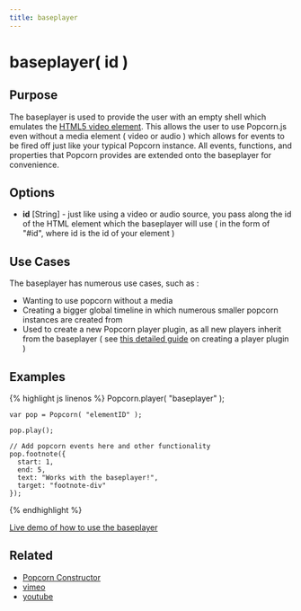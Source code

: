```yaml
---
title: baseplayer
---
```

# baseplayer( id ) #

## Purpose ##

The baseplayer is used to provide the user with an empty shell which emulates the [HTML5 video element](https://developer.mozilla.org/en/DOM/HTMLVideoElement).  This allows the user to use Popcorn.js even without a media element ( video or audio ) which allows for events to be fired off just like your typical Popcorn instance.  All events, functions, and properties that Popcorn provides are extended onto the baseplayer for convenience.

## Options ##

* **id** \[String\] - just like using a video or audio source, you pass along the id of the HTML element which the baseplayer will use ( in the form of "#id", where id is the id of your element )

## Use Cases ##

The baseplayer has numerous use cases, such as :

* Wanting to use popcorn without a media
* Creating a bigger global timeline in which numerous smaller popcorn instances are created from
* Used to create a new Popcorn player plugin, as all new players inherit from the baseplayer ( see [this detailed guide]() on creating a player plugin )

## Examples ##

{% highlight js linenos %}
    Popcorn.player( "baseplayer" );

    var pop = Popcorn( "elementID" );

    pop.play();

    // Add popcorn events here and other functionality
    pop.footnote({
      start: 1,
      end: 5,
      text: "Works with the baseplayer!",
      target: "footnote-div"
    });
{% endhighlight %}

[Live demo of how to use the baseplayer](http://jsfiddle.net/popcornjs/qQ672/)

## Related ##

* [Popcorn Constructor](/popcorn-docs/popcorn-constructor/)
* [vimeo](#vimeo)
* [youtube](#youtube)
